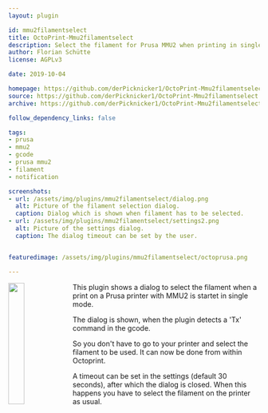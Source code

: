 ```yaml
---
layout: plugin

id: mmu2filamentselect
title: OctoPrint-Mmu2filamentselect
description: Select the filament for Prusa MMU2 when printing in single mode.
author: Florian Schütte
license: AGPLv3

date: 2019-10-04

homepage: https://github.com/derPicknicker1/OctoPrint-Mmu2filamentselect
source: https://github.com/derPicknicker1/OctoPrint-Mmu2filamentselect
archive: https://github.com/derPicknicker1/OctoPrint-Mmu2filamentselect/archive/master.zip

follow_dependency_links: false

tags:
- prusa
- mmu2
- gcode
- prusa mmu2
- filament
- notification

screenshots:
- url: /assets/img/plugins/mmu2filamentselect/dialog.png
  alt: Picture of the filament selection dialog.
  caption: Dialog which is shown when filament has to be selected.
- url: /assets/img/plugins/mmu2filamentselect/settings2.png
  alt: Picture of the settings dialog.
  caption: The dialog timeout can be set by the user.


featuredimage: /assets/img/plugins/mmu2filamentselect/octoprusa.png

---
```


<img src="https://plugins.octoprint.org/assets/img/plugins/mmu2filamentselect/octoprusa.png" width="25%" align="left"> 

This plugin shows a dialog to select the filament when a print on a Prusa printer with MMU2 is startet in single mode.

The dialog is shown, when the plugin detects a 'Tx' command in the gcode.

So you don't have to go to your printer and select the filament to be used. It can now be done from within Octoprint.

A timeout can be set in the settings (default 30 seconds), after which the dialog is closed. When this happens you have to select the filament on the printer as usual.
